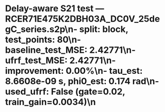 # Delay-aware S21 test — RCER71E475K2DBH03A_DC0V_25degC_series.s2p\n- split: block, test_points: 80\n- baseline_test_MSE: 2.42771\n- ufrf_test_MSE: 2.42771\n- improvement: 0.00%\n- tau_est: 8.6608e-09 s, phi0_est: 0.174 rad\n- used_ufrf: False (gate=0.02, train_gain=0.0034)\n